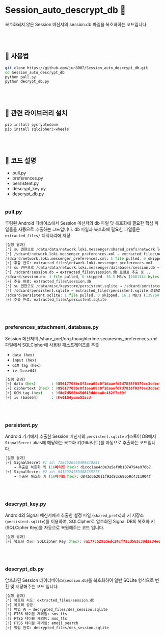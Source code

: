 # Session_auto_descrypt_db 🔐

복호화되지 않은 Session 메신저의 session.db 파일을 복호화하는 코드입니다.

<br><br>

## 🧪 사용법

```bash
git clone https://github.com/jun8907/Session_auto_descrypt_db.git
cd Session_auto_descrypt_db
python pull.py
python decrypt_db.py
```

<br><br>

## 📖 관련 라이브러리 설치

```bash
pip install pycryptodome
pip install sqlcipher3-wheels
```

<br><br>

## 🔧 코드 설명

- pull.py
- preferences.py
- persistent.py
- descrypt_key.py
- descrypt_db.py
<br><br>
### pull.py

루팅된 Android 디바이스에서 Session 메신저의 db 파일 및 복호화에 필요한 핵심 파일들을 자동으로 추출하는 코드입니다.
db 파일과 복호화에 필요한 파일들은 `extracted_files/` 디렉터리에 저장

```python
[실행 결과]
[*] su 권한으로 /data/data/network.loki.messenger/shared_prefs/network.loki.messenger_preferences.xml → /sdcard/network.loki.messenger_preferences.xml  복사 중...
[*] /sdcard/network.loki.messenger_preferences.xml → extracted_files\network.loki.messenger_preferences.xml 로컬로 추출 중...
/sdcard/network.loki.messenger_preferences.xml: 1 file pulled, 0 skipped. 0.5 MB/s (2344 bytes in 0.004s)
[+] 추출 완료: extracted_files\network.loki.messenger_preferences.xml
[*] su 권한으로 /data/data/network.loki.messenger/databases/session.db → /sdcard/session.db 복사 중...
[*] /sdcard/session.db → extracted_files\session.db 로컬로 추출 중...
/sdcard/session.db: 1 file pulled, 0 skipped. 36.5 MB/s (1081344 bytes in 0.028s)
[+] 추출 완료: extracted_files\session.db
[*] su 권한으로 /data/misc/keystore/persistent.sqlite → /sdcard/persistent.sqlite 복사 중...
[*] /sdcard/persistent.sqlite → extracted_files\persistent.sqlite 로컬로 추출 중...
/sdcard/persistent.sqlite: 1 file pulled, 0 skipped. 16.1 MB/s (139264 bytes in 0.008s)
[+] 추출 완료: extracted_files\persistent.sqlite
```
<br><br>
### preferences_attachment, database.py

Session 메신저의 /share_pref/org.thoughtcrime.securesms_preferences.xml 파일에서 SQLCipher에 사용된 패스프레이즈를 추출
- `data (hex)`
- `input (hex)`
- `GCM Tag (hex)`
- `iv (base64)`

```python
[실행 결과]
[+] data (hex)       : 085617703bc8f3aea69c0f1daaefd7d7838f0370ec3cdecf00ac04e44b270e8e3f8d7d566b45d619dddba8c482f7c89f
[+] ciphertext (hex) : 085617703bc8f3aea69c0f1daaefd7d7838f0370ec3cdecf00ac04e44b270e8e
[+] GCM tag (hex)    : 3f8d7d566b45d619dddba8c482f7c89f
[+] iv (base64)      : 1Fv01G4yumoSIscU
```
<br><br>
### persistent.py

Android 기기에서 추출한 Session 메신저의 `persistent.sqlite` 키스토어 DB에서 `SignalSecret` alias에 해당하는 복호화 키(16바이트)를 자동으로 추출하는 코드입니다.

```python
[실행 결과]
[+] SignalSecret #1 id: 7284520658499830241
    → 추출된 복호화 키 (16바이트 hex): d1ccc1ae4d0e3a5ef0b1074794e076b7
[+] SignalSecret #2 id: 6456924783388765775
    → 추출된 복호화 키 (16바이트 hex): d843d662011f92d82c69659c4311904f
```
<br><br>
### descrypt_key.py

Android의 Signal 메신저에서 추출한 설정 파일 (`shared_prefs`)과 키 저장소(`persistent.sqlite`)를 이용하여, SQLCipher로 암호화된 Signal DB의 복호화 키(SQLCipher Key)를 자동으로 복원해주는 코드 입니다.

```python
[실행 결과]
[+] 복호화 성공! SQLCipher Key (hex): 9a177c5296dedc24cf72cd563c39d3234e616f4ab2c596696ed27411d65fde94
```
<br><br>
### descrypt_db.py

암호화된 Session 데이터베이스(`session.db`)를 복호화하여 일반 SQLite 형식으로 변환 및 저장해주는 코드 입니다.

```python
[실행 결과]
[*] 복호화 시도: extracted_files/session.db
[+] 복호화 성공!
[*] 백업 중 → decrypted_files/des_session.sqlite
[!] FTS5 테이블 제외됨: sms_fts
[!] FTS5 테이블 제외됨: mms_fts
[!] FTS5 테이블 제외됨: emoji_search
[+] 백업 완료: decrypted_files/des_session.sqlite
```
